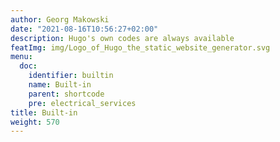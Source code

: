 ```yaml
---
author: Georg Makowski
date: "2021-08-16T10:56:27+02:00"
description: Hugo's own codes are always available
featImg: img/Logo_of_Hugo_the_static_website_generator.svg
menu:
  doc:
    identifier: builtin
    name: Built-in
    parent: shortcode
    pre: electrical_services
title: Built-in
weight: 570
---
```


